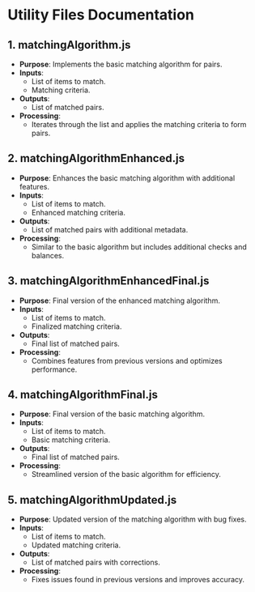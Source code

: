 # Utility Files Documentation

## 1. matchingAlgorithm.js
- **Purpose**: Implements the basic matching algorithm for pairs.
- **Inputs**: 
  - List of items to match.
  - Matching criteria.
- **Outputs**: 
  - List of matched pairs.
- **Processing**: 
  - Iterates through the list and applies the matching criteria to form pairs.

## 2. matchingAlgorithmEnhanced.js
- **Purpose**: Enhances the basic matching algorithm with additional features.
- **Inputs**: 
  - List of items to match.
  - Enhanced matching criteria.
- **Outputs**: 
  - List of matched pairs with additional metadata.
- **Processing**: 
  - Similar to the basic algorithm but includes additional checks and balances.

## 3. matchingAlgorithmEnhancedFinal.js
- **Purpose**: Final version of the enhanced matching algorithm.
- **Inputs**: 
  - List of items to match.
  - Finalized matching criteria.
- **Outputs**: 
  - Final list of matched pairs.
- **Processing**: 
  - Combines features from previous versions and optimizes performance.

## 4. matchingAlgorithmFinal.js
- **Purpose**: Final version of the basic matching algorithm.
- **Inputs**: 
  - List of items to match.
  - Basic matching criteria.
- **Outputs**: 
  - Final list of matched pairs.
- **Processing**: 
  - Streamlined version of the basic algorithm for efficiency.

## 5. matchingAlgorithmUpdated.js
- **Purpose**: Updated version of the matching algorithm with bug fixes.
- **Inputs**: 
  - List of items to match.
  - Updated matching criteria.
- **Outputs**: 
  - List of matched pairs with corrections.
- **Processing**: 
  - Fixes issues found in previous versions and improves accuracy.
